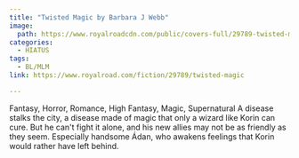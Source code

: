 ```yaml
---
title: "Twisted Magic by Barbara J Webb"
image:
  path: https://www.royalroadcdn.com/public/covers-full/29789-twisted-magic.jpg
categories:
  - HIATUS
tags:
  - BL/MLM
link: https://www.royalroad.com/fiction/29789/twisted-magic

---
```

Fantasy, Horror, Romance, High Fantasy, Magic, Supernatural
A disease stalks the city, a disease made of magic that only a wizard like Korin can cure. But he can't fight it alone, and his new allies may not be as friendly as they seem. Especially handsome Ádan, who awakens feelings that Korin would rather have left behind.

